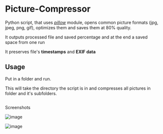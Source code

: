 # Picture-Compressor
Python script, that uses *[pillow](https://pillow.readthedocs.io/en/stable/)* module, opens common picture formats (jpg, jpeg, png, gif), optimizes them and saves them at 80% quality. 

It outputs processed file and saved percentage and at the end a saved space from one run

It preserves file's **timestamps** and **EXIF data**

## Usage
Put in a folder and run. 

This will take the directory the script is in and compresses all pictures in folder and it's subfolders.

##
Screenshots

![image](https://user-images.githubusercontent.com/50048116/140278170-f1a8fe75-5d03-4336-81b7-ca52b4e27ea3.png)

![image](https://user-images.githubusercontent.com/50048116/140278366-d0123623-70bf-4c10-8826-a11bbc2f0a80.png)
